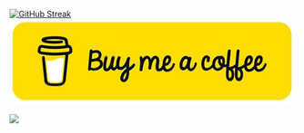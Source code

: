[![GitHub Streak](https://streak-stats.demolab.com?user=Belfagor2005&theme=github-green-purple&border_radius=5&locale=it&date_format=j%20M%5B%20Y%5D&mode=weekly&card_width=490)](https://git.io/streak-stats)
<a href="https://Ko-fi.com/lululla"><img src="https://github.com/Belfagor2005/pluginspanel/blob/main/screenshot/buymeacoffee.jpg?raw=true"></a>


![](https://komarev.com/ghpvc/?username=Belfagor2005)


